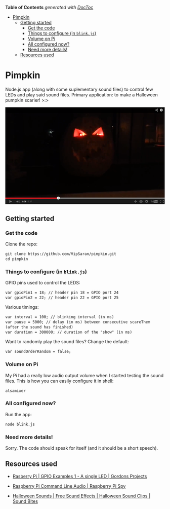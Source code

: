 <!-- START doctoc generated TOC please keep comment here to allow auto update -->
<!-- DON'T EDIT THIS SECTION, INSTEAD RE-RUN doctoc TO UPDATE -->
**Table of Contents**  *generated with [DocToc](https://github.com/thlorenz/doctoc)*

- [Pimpkin](#pimpkin)
  - [Getting started](#getting-started)
    - [Get the code](#get-the-code)
    - [Things to configure (in `blink.js`)](#things-to-configure-in-blinkjs)
    - [Volume on Pi](#volume-on-pi)
    - [All configured now?](#all-configured-now)
    - [Need more details!](#need-more-details)
  - [Resources used](#resources-used)

<!-- END doctoc generated TOC please keep comment here to allow auto update -->

# Pimpkin

Node.js app (along with some suplementary sound files) to control few LEDs and play said sound files.
Primary application: to make a Halloween pumpkin scarier! >:>

[![ScreenShot](screenshot.png?raw=true)](http://youtu.be/_lgX4hxKVRc)

## Getting started

### Get the code

Clone the repo:

    git clone https://github.com/VipSaran/pimpkin.git
    cd pimpkin


### Things to configure (in `blink.js`)

GPIO pins used to control the LEDS:

    var gpioPin1 = 18; // header pin 18 = GPIO port 24
    var gpioPin2 = 22; // header pin 22 = GPIO port 25

Various timings:

    var interval = 100; // blinking interval (in ms)
    var pause = 5000; // delay (in ms) between consecutive scareThem (after the sound has finished)
    var duration = 300000; // duration of the "show" (in ms)

Want to randomly play the sound files? Change the default:

    var soundOrderRandom = false;

### Volume on Pi

My Pi had a really low audio output volume when I started testing the sound files. This is how you can easily configure it in shell:

    alsamixer

### All configured now?

Run the app:

    node blink.js

### Need more details!

Sorry. The code should speak for itself (and it should be a short speech).


## Resources used

* [Rasberry Pi | GPIO Examples 1 - A single LED | Gordons Projects][1]

* [Raspberry Pi Command Line Audio | Raspberry Pi Spy][2]

* [Halloween Sounds | Free Sound Effects | Halloween Sound Clips | Sound Bites][3]

  [1]: https://projects.drogon.net/raspberry-pi/gpio-examples/tux-crossing/gpio-examples-1-a-single-led/
  [2]: http://www.raspberrypi-spy.co.uk/2013/06/raspberry-pi-command-line-audio/
  [3]: http://soundbible.com/tags-halloween.html
